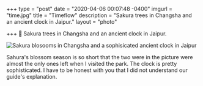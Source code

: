 +++
type = "post"
date = "2020-04-06 00:07:48 -0400"
imgurl = "time.jpg"
title = "Timeflow"
description = "Sakura trees in Changsha and an ancient clock in Jaipur."
layout = "photo"

+++
🌸 Sakura trees in Changsha and an ancient clock in Jaipur.

![Sakura blosooms in Changsha and a sophisicated ancient clock in Jaipur](https://apfbvvpren.cloudimg.io/v7/raw.githubusercontent.com/wpix/solid-pipix/master/miniposts/time.jpg?w=1600&org_if_sml=1)

Sahura's blossom season is so short that the two were in the picture were almost the only ones left when I visited the park. The clock is pretty sophisticated. I have to be honest with you that I did not understand our guide's explanation.
